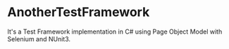 # AnotherTestFramework
It's a Test Framework implementation in C# using Page Object Model with Selenium and NUnit3.
